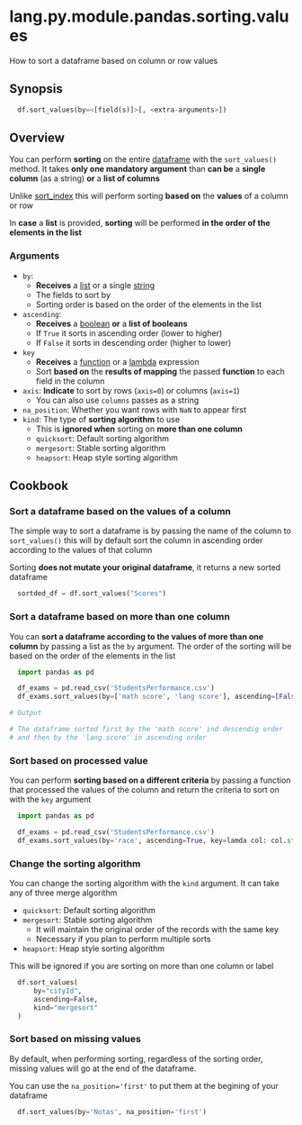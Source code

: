 # lang.py.module.pandas.sorting.values

How to sort a dataframe based on column or row values

## Synopsis

```py
  df.sort_values(by=<[field(s)]>[, <extra-arguments>])
```

## Overview

You can perform **sorting** on the entire [dataframe](./5t4z.md) with the `sort_values()`
method. It takes **only one mandatory argument** than **can be** a **single column**
(as a string) **or** a **list of columns**

Unlike [sort_index](./bzog.md) this will perform sorting **based on** the
**values** of a column or row

In **case** a **list** is provided, **sorting** will be performed **in the
order of the elements in the list**

### Arguments

- `by`:
  - **Receives** a [list](./7cxo.md) or a single [string](./4t3v.md)
  - The fields to sort by
  - Sorting order is based on the order of the elements in the list
- `ascending`:
  - **Receives** a [boolean](./6auy.md) **or** a **list of booleans**
  - If `True` it sorts in ascending order (lower to higher)
  - If `False` it sorts in descending order (higher to lower)
- `key`
  - **Receives** a [function](./8xrz.md) or a [lambda](./8uan.md) expression
  - Sort **based on** the **results of mapping** the passed **function** to
    each field in the column
- `axis`: **Indicate** to sort by rows (`axis=0`) or columns (`axis=1`)
  - You can also use `columns` passes as a string
- `na_position`: Whether you want rows with `NaN` to appear first
- `kind`: The type of **sorting algorithm** to use
  - This is **ignored when** sorting on **more than one column**
  - `quicksort`: Default sorting algorithm
  - `mergesort`: Stable sorting algorithm
  - `heapsort`: Heap style sorting algorithm

## Cookbook

### Sort a dataframe based on the values of a column

The simple way to sort a dataframe is by passing the name of the column to
`sort_values()` this will by default sort the column in ascending order
according to the values of that column

Sorting **does not mutate your original dataframe**, it returns a new sorted
dataframe

```py
  sortded_df = df.sort_values("Scores")
```

### Sort a dataframe based on more than one column

You can **sort a dataframe according to the values of more than one column** by
passing a list as the `by` argument. The order of the sorting will be based on
the order of the elements in the list

```py
  import pandas as pd

  df_exams = pd.read_csv('StudentsPerformance.csv')
  df_exams.sort_values(by=['math score', 'lang score'], ascending=[False, True])

# Output

# The dataframe sorted first by the 'math score' ind descendig order
# and then by the 'lang score' in ascending order
```

### Sort based on processed value

You can perform **sorting based on a different criteria** by passing a function
that processed the values of the column and return the criteria to sort on with
the `key` argument

```py
  import pandas as pd

  df_exams = pd.read_csv('StudentsPerformance.csv')
  df_exams.sort_values(by='race', ascending=True, key=lamda col: col.str.lower())
```

### Change the sorting algorithm

You can change the sorting algorithm with the `kind` argument. It can take any
of three merge algorithm

- `quicksort`: Default sorting algorithm
- `mergesort`: Stable sorting algorithm
  - It will maintain the original order of the records with the same key
  - Necessary if you plan to perform multiple sorts
- `heapsort`: Heap style sorting algorithm

This will be ignored if you are sorting on more than one column or label

```py
  df.sort_values(
      by="cityId",
      ascending=False,
      kind="mergesort"
  )
```

### Sort based on missing values

By default, when performing sorting, regardless of the sorting order, missing
values will go at the end of the dataframe.

You can use the `na_position='first'` to put them at the begining of your dataframe

```py
  df.sort_values(by='Notas', na_position='first')
```
